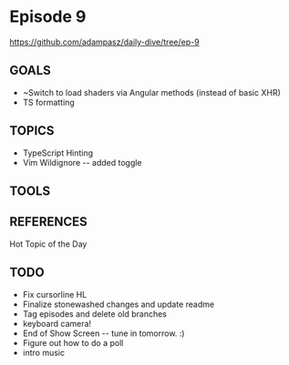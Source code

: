 # Episode 9
https://github.com/adampasz/daily-dive/tree/ep-9

## GOALS
* ~Switch to load shaders via Angular methods (instead of basic XHR)
* TS formatting

## TOPICS
* TypeScript Hinting
* Vim Wildignore -- added toggle

## TOOLS

## REFERENCES
Hot Topic of the Day


## TODO
* Fix cursorline HL
* Finalize stonewashed changes and update readme
* Tag episodes and delete old branches
* keyboard camera!
* End of Show Screen -- tune in tomorrow. :)
* Figure out how to do a poll
* intro music


